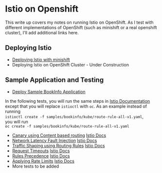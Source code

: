 # Istio on Openshift

This write up covers my notes on running Istio on OpenShift. As I test with different implementations of OpenShift (such as minishift or a real openshift cluster), I'll add additional links here.

## Deploying Istio

* [Deploying Istio with minishift](./DeployingIstioWithMinishift.md)
* Deploying Istio on OpenShift Cluster - Under Construction


## Sample Application and Testing
* [Deploy Sample BookInfo Application](./DeployingSampleApplication.md)

In the following tests, you will run the same steps in [Istio Documentation](https://istio.io/docs/guides/intelligent-routing.html) except that you will replace `istioctl` with `oc`. 
As an example instead of running 	
`istioctl create -f samples/bookinfo/kube/route-rule-all-v1.yaml`, 	
you will run 	
`oc create -f samples/bookinfo/kube/route-rule-all-v1.yaml`

* [Canary using Content based routing](./CanaryContentBasedRouting.md)  [Istio Docs](https://istio.io/docs/tasks/traffic-management/request-routing.html#content-based-routing)	
* [Network Latency Fault Injection](./FaultInjection.md)     [Istio Docs](https://istio.io/docs/tasks/traffic-management/fault-injection.html)
* [Traffic Shaping using Routing Rules](./ABTesting.md)     [Istio Docs](https://istio.io/docs/tasks/traffic-management/traffic-shifting.html)
* [Request Timeouts](./RequestTimeOut.md)      [Istio Docs](https://istio.io/docs/tasks/traffic-management/request-timeouts.html)
* [Rules Precedence](./RulesPrecedence.md)     [Istio Docs](https://istio.io/docs/concepts/traffic-management/rules-configuration.html#rules-have-precedence)
* [Applying Rate Limits](./ApplyingRateLimits.md)   [Istio Docs](https://istio.io/docs/tasks/policy-enforcement/rate-limiting.html)
* More tests to be added